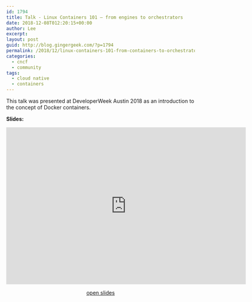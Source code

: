 ```yaml
---
id: 1794
title: Talk - Linux Containers 101 – from engines to orchestrators
date: 2018-12-08T012:20:15+00:00
author: Lee
excerpt: 
layout: post
guid: http://blog.gingergeek.com/?p=1794
permalink: /2018/12/linux-containers-101-from-containers-to-orchestrators
categories:
  - cncf
  - community
tags:
  - cloud native
  - containers
---
```



<p>This talk was presented at DeveloperWeek Austin 2018 as an introduction to the concept of Docker containers.</p>
<p><strong>Slides:</strong></p>
<div align="center">
<iframe src="https://calcotestudios.com/talks/decks/slides-developerweek-austin-2018-linux-containers-101" width="640" height="420" frameborder="0" scrolling="no" allowfullscreen="allowfullscreen"><span data-mce-type="bookmark" style="display: inline-block; width: 0px; overflow: hidden; line-height: 0;" class="mce_SELRES_start">﻿</span></iframe>

<a href="https://calcotestudios.com/talks/decks/slides-developerweek-austin-2018-linux-containers-101">open slides</a></div>
